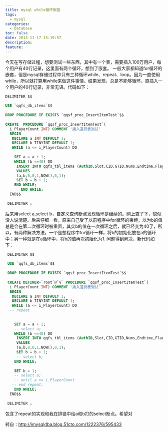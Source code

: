 ```yaml
---
title: mysql while循环嵌套
tags:
  - mysql
categories:
  - Database
toc: false
date: 2013-11-17 15:19:57
description: 
feature:
---
```


今天在写存储过程，想要测试一些东西，其中有一个表，需要插入100万用户，每个用户有40行记录，这里面有两个循环，想到了嵌套。
一般大家都知道for循环的嵌套，但是mysql存储过程中只有三种循环while、repeat、loop。因为一直使用while，所以就打算用while来做这件事情。结果发现，总是不能够循环，直插入一个用户的40行记录，非常无语。代码如下：
<!-- more -->
``` sql
DELIMITER $$ 
  
USE `qqfs_db_items`$$ 
 
DROP PROCEDURE IF EXISTS `qqsf_proc_InsertItemTest`$$ 
 
CREATE  PROCEDURE `qqsf_proc_InsertItemTest`( 
  i_PlayerCount INT) COMMENT '插入道具表测试' 
  BEGIN 
   DECLARE a INT DEFAULT 1; 
   DECLARE b TINYINT DEFAULT 1; 
   WHILE (a <= i_PlayerCount) DO 
     
    SET a = a + 1; 
    WHILE (b <=40) DO 
     INSERT INTO qqfs_tbl_items (AuthID,Slot,CID,GTID,Nums,Endtime,Flags,UseInfo) 
     VALUES 
     (a,b,0,0,1,NOW(),0,1); 
     SET b = b + 1; 
    END WHILE; 
       END WHILE; 
  END$$ 
  
 DELIMITER ;
```
后来用select a,select b，自定义查询断点发现循环是继续的。网上查了下，貌似没人说清楚。后来仔细一看，原来自己受了以前程序中for循环的束缚，以为b的值总是会在第二次循环时被重置，其实b的值在一次循环之后，就已经变为40了，所以，有两种解决方法，一个是想程序中for循环一样，将b的初始化放在a的循环中；另一种就是在a循环中，将b的值再次初始化为1.
问题得到解决，新代码如下：
``` sql
 DELIMITER $$ 
  
 USE `qqfs_db_items`$$ 
  
 DROP PROCEDURE IF EXISTS `qqsf_proc_InsertItemTest`$$ 
  
 CREATE DEFINER=`root`@`%` PROCEDURE `qqsf_proc_InsertItemTest`( 
  i_PlayerCount INT) COMMENT '插入道具表测试' 
  BEGIN 
   DECLARE a INT DEFAULT 1; 
   DECLARE b TINYINT DEFAULT 1; 
   WHILE (a <= i_PlayerCount) DO 
  -- repeat 
     
     
    SET a = a + 1; 
    -- select a; 
    WHILE (b <=40) DO 
     INSERT INTO qqfs_tbl_items (AuthID,Slot,CID,GTID,Nums,Endtime,Flags,UseInfo) 
     VALUES 
     (a,b,0,0,1,NOW(),0,1); 
     SET b = b + 1; 
     -- select b; 
    END WHILE; 
     
    SET b = 1; 
    -- select a; 
    -- until a >= i_PlayerCount 
   -- end repeat; 
    END WHILE; 
  END$$ 
  
 DELIMITER ;
```
包含了repeat的实现和我在排错中给a和b打的select断点。希望对

转自：http://imysqldba.blog.51cto.com/1222376/595433